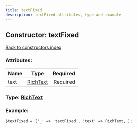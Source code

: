 ```yaml
---
title: textFixed
description: textFixed attributes, type and example
---
```

## Constructor: textFixed  
[Back to constructors index](index.md)



### Attributes:

| Name     |    Type       | Required |
|----------|:-------------:|---------:|
|text|[RichText](../types/RichText.md) | Required|



### Type: [RichText](../types/RichText.md)


### Example:

```
$textFixed = ['_' => 'textFixed', 'text' => RichText, ];
```  

